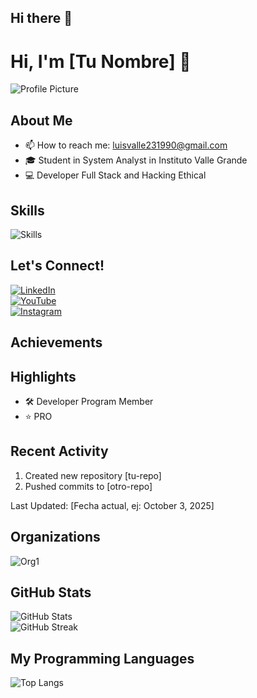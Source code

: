 ## Hi there 👋
# Hi, I'm [Tu Nombre] 👋

![Profile Picture](https://avatars.githubusercontent.com/u/[tu-id-de-usuario]?v=4)  <!-- Reemplaza con tu avatar o una imagen personal -->

## About Me
- 📫 How to reach me: luisvalle231990@gmail.com
- 🎓 Student in System Analyst in Instituto Valle Grande
- 💻 Developer Full Stack and Hacking Ethical

## Skills
![Skills](https://skillicons.dev/icons?i=js,react,html,css,java,unity,python,spring,azure,nodejs,aws)  
<!-- Agrega más íconos separando con comas. Lista completa en https://skillicons.dev -->

## Let's Connect!
[![LinkedIn](https://img.shields.io/badge/LinkedIn-%230077B5.svg?logo=linkedin&logoColor=white)](https://linkedin.com/in/https://www.linkedin.com/in/luis-alberto-valle-coronado-723110275/)  
[![YouTube](https://img.shields.io/badge/YouTube-%23FF0000.svg?logo=YouTube&logoColor=white)](https://youtube.com/c/https://www.youtube.com/@LUISALBERTOVALLECORONADO)  
[![Instagram](https://img.shields.io/badge/Instagram-%23E4405F.svg?logo=Instagram&logoColor=white)](https://instagram.com/https://www.instagram.com/luisvalleasesorinmobiliario/)  
<!-- Copia estos badges y cambia los enlaces. Genera más en https://shields.io -->

## Achievements
<!-- GitHub muestra logros automáticamente si los tienes (como "Arctic Code Vault Contributor"). No necesitas agregar nada manual. -->

## Highlights
- 🛠 Developer Program Member
- ⭐ PRO

## Recent Activity
<!-- Esto se actualizará automáticamente con una GitHub Action (ver Paso 4). Por ahora, deja esto vacío o agrega manualmente. -->
1. Created new repository [tu-repo]
2. Pushed commits to [otro-repo]
<!-- Actualiza manualmente al principio, luego automatiza. -->

Last Updated: [Fecha actual, ej: October 3, 2025]

## Organizations
![Org1](https://github.com/[org-name].png) <!-- Agrega logos de organizaciones si perteneces a alguna -->

## GitHub Stats
![GitHub Stats](https://github-readme-stats.vercel.app/api?username=[tu-usuario]&theme=dark&hide_border=true&include_all_commits=false&count_private=false)  
![GitHub Streak](https://github-readme-streak-stats.herokuapp.com/?user=[tu-usuario]&theme=dark&hide_border=true)

## My Programming Languages
![Top Langs](https://github-readme-stats.vercel.app/api/top-langs/?username=[tu-usuario]&theme=dark&hide_border=true&include_all_commits=false&count_private=false&layout=compact)
